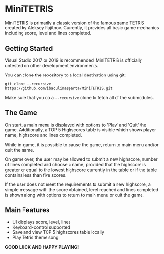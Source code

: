 # MiniTETRIS

MiniTETRIS is primarily a classic version of the famous game TETRIS created by Aleksey Pajitnov. Currently, it provides all basic game mechanics including score, level and lines completed.

## Getting Started
Visual Studio 2017 or 2019 is recommended, MiniTETRIS is officially untested on other development environments.

You can clone the repository to a local destination using git:

`git clone --recursive https://github.com/ibaculimasparta/MiniTETRIS.git`

Make sure that you do a `--recursive` clone to fetch all of the submodules.

## The Game
On start, a main menu is displayed with options to 'Play' and 'Quit' the game. Additionally, a TOP 5 Highscores table is visible which shows player name, highscore and lines completed.

While in-game, it is possible to pause the game, return to main menu and/or quit the game.

On game over, the user may be allowed to submit a new highscore, number of lines completed and choose a name, provided that the highscore is greater or equal to the lowest highscore currently in the table or if the table contains less than five scores. 

If the user does not meet the requirements to submit a new highscore, a simple message with the score obtained, level reached and lines completed is shown along with options to return to main menu or quit the game.

## Main Features
- UI displays score, level, lines
- Keyboard-control supported
- Save and view TOP 5 highscores table locally
- Play Tetris theme song

**GOOD LUCK AND HAPPY PLAYING!**
